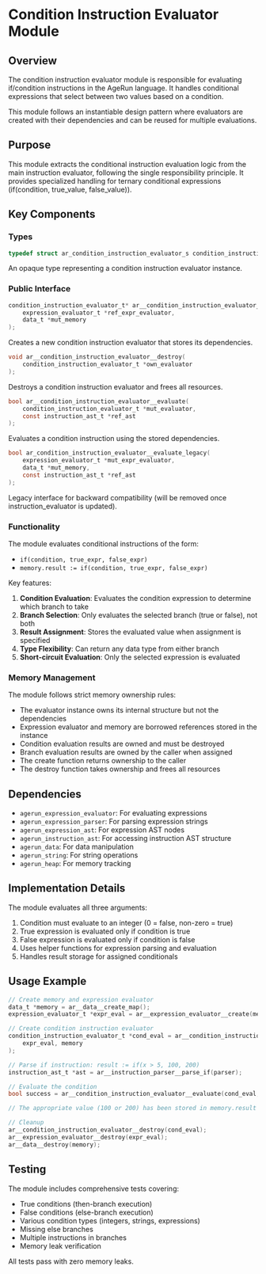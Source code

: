 # Condition Instruction Evaluator Module

## Overview

The condition instruction evaluator module is responsible for evaluating if/condition instructions in the AgeRun language. It handles conditional expressions that select between two values based on a condition.

This module follows an instantiable design pattern where evaluators are created with their dependencies and can be reused for multiple evaluations.

## Purpose

This module extracts the conditional instruction evaluation logic from the main instruction evaluator, following the single responsibility principle. It provides specialized handling for ternary conditional expressions (if(condition, true_value, false_value)).

## Key Components

### Types

```c
typedef struct ar_condition_instruction_evaluator_s condition_instruction_evaluator_t;
```

An opaque type representing a condition instruction evaluator instance.

### Public Interface

```c
condition_instruction_evaluator_t* ar__condition_instruction_evaluator__create(
    expression_evaluator_t *ref_expr_evaluator,
    data_t *mut_memory
);
```
Creates a new condition instruction evaluator that stores its dependencies.

```c
void ar__condition_instruction_evaluator__destroy(
    condition_instruction_evaluator_t *own_evaluator
);
```
Destroys a condition instruction evaluator and frees all resources.

```c
bool ar__condition_instruction_evaluator__evaluate(
    condition_instruction_evaluator_t *mut_evaluator,
    const instruction_ast_t *ref_ast
);
```
Evaluates a condition instruction using the stored dependencies.

```c
bool ar_condition_instruction_evaluator__evaluate_legacy(
    expression_evaluator_t *mut_expr_evaluator,
    data_t *mut_memory,
    const instruction_ast_t *ref_ast
);
```
Legacy interface for backward compatibility (will be removed once instruction_evaluator is updated).

### Functionality

The module evaluates conditional instructions of the form:
- `if(condition, true_expr, false_expr)`
- `memory.result := if(condition, true_expr, false_expr)`

Key features:
1. **Condition Evaluation**: Evaluates the condition expression to determine which branch to take
2. **Branch Selection**: Only evaluates the selected branch (true or false), not both
3. **Result Assignment**: Stores the evaluated value when assignment is specified
4. **Type Flexibility**: Can return any data type from either branch
5. **Short-circuit Evaluation**: Only the selected expression is evaluated

### Memory Management

The module follows strict memory ownership rules:
- The evaluator instance owns its internal structure but not the dependencies
- Expression evaluator and memory are borrowed references stored in the instance
- Condition evaluation results are owned and must be destroyed
- Branch evaluation results are owned by the caller when assigned
- The create function returns ownership to the caller
- The destroy function takes ownership and frees all resources

## Dependencies

- `agerun_expression_evaluator`: For evaluating expressions
- `agerun_expression_parser`: For parsing expression strings
- `agerun_expression_ast`: For expression AST nodes
- `agerun_instruction_ast`: For accessing instruction AST structure
- `agerun_data`: For data manipulation
- `agerun_string`: For string operations
- `agerun_heap`: For memory tracking

## Implementation Details

The module evaluates all three arguments:
1. Condition must evaluate to an integer (0 = false, non-zero = true)
2. True expression is evaluated only if condition is true
3. False expression is evaluated only if condition is false
4. Uses helper functions for expression parsing and evaluation
5. Handles result storage for assigned conditionals

## Usage Example

```c
// Create memory and expression evaluator
data_t *memory = ar__data__create_map();
expression_evaluator_t *expr_eval = ar__expression_evaluator__create(memory, NULL);

// Create condition instruction evaluator
condition_instruction_evaluator_t *cond_eval = ar__condition_instruction_evaluator__create(
    expr_eval, memory
);

// Parse if instruction: result := if(x > 5, 100, 200)
instruction_ast_t *ast = ar__instruction_parser__parse_if(parser);

// Evaluate the condition
bool success = ar__condition_instruction_evaluator__evaluate(cond_eval, ast);

// The appropriate value (100 or 200) has been stored in memory.result

// Cleanup
ar__condition_instruction_evaluator__destroy(cond_eval);
ar__expression_evaluator__destroy(expr_eval);
ar__data__destroy(memory);
```

## Testing

The module includes comprehensive tests covering:
- True conditions (then-branch execution)
- False conditions (else-branch execution)
- Various condition types (integers, strings, expressions)
- Missing else branches
- Multiple instructions in branches
- Memory leak verification

All tests pass with zero memory leaks.
